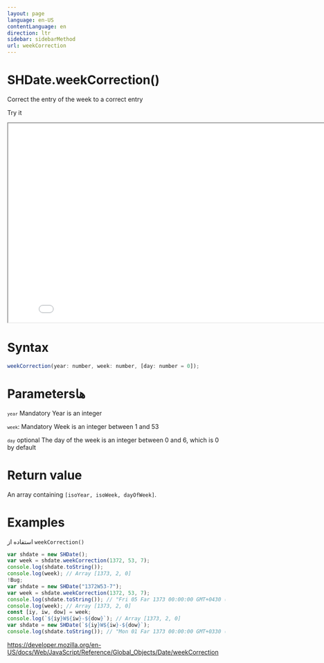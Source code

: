 ```yaml
---
layout: page
language: en-US
contentLanguage: en
direction: ltr
sidebar: sidebarMethod
url: weekCorrection
---
```


# SHDate.weekCorrection()

Correct the entry of the week to a correct entry

Try it

<iframe style="width: 830px; height: 460px;" src="/SHDateTime-js/examples/live.html?function=weekCorrection" title="MDN Web Docs Interactive Example" loading="lazy"></iframe>
<br/>

# Syntax

```js
weekCorrection(year: number, week: number, [day: number = 0]);
```

# Parametersها

<code dir = "ltr">`year‍‍`</code> Mandatory
Year is an integer

<code dir = "ltr">`week`</code>: Mandatory
Week is an integer between 1 and 53

<code dir = "ltr">`day`</code> optional
The day of the week is an integer between 0 and 6, which is 0 by default

# Return value

An array containing `[isoYear, isoWeek, dayOfWeek]`.

# Examples

استفاده از <code dir="ltr">weekCorrection()</code>

```js
var shdate = new SHDate();
var week = shdate.weekCorrection(1372, 53, 7);
console.log(shdate.toString());
console.log(week); // Array [1373, 2, 0]
!Bug;
var shdate = new SHDate("1372W53-7");
var week = shdate.weekCorrection(1372, 53, 7);
console.log(shdate.toString()); // "Fri 05 Far 1373 00:00:00 GMT+0430 (Iran Daylight Time)"
console.log(week); // Array [1373, 2, 0]
const [iy, iw, dow] = week;
console.log(`${iy}W${iw}-${dow}`); // Array [1373, 2, 0]
var shdate = new SHDate(`${iy}W${iw}-${dow}`);
console.log(shdate.toString()); // "Mon 01 Far 1373 00:00:00 GMT+0330 (Iran Standard Time)"
```

https://developer.mozilla.org/en-US/docs/Web/JavaScript/Reference/Global_Objects/Date/weekCorrection
